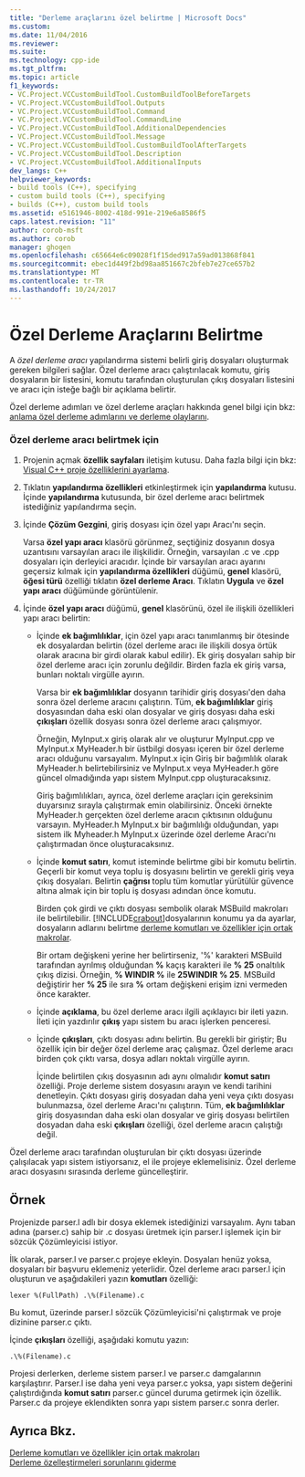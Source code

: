 ```yaml
---
title: "Derleme araçlarını özel belirtme | Microsoft Docs"
ms.custom: 
ms.date: 11/04/2016
ms.reviewer: 
ms.suite: 
ms.technology: cpp-ide
ms.tgt_pltfrm: 
ms.topic: article
f1_keywords:
- VC.Project.VCCustomBuildTool.CustomBuildToolBeforeTargets
- VC.Project.VCCustomBuildTool.Outputs
- VC.Project.VCCustomBuildTool.Command
- VC.Project.VCCustomBuildTool.CommandLine
- VC.Project.VCCustomBuildTool.AdditionalDependencies
- VC.Project.VCCustomBuildTool.Message
- VC.Project.VCCustomBuildTool.CustomBuildToolAfterTargets
- VC.Project.VCCustomBuildTool.Description
- VC.Project.VCCustomBuildTool.AdditionalInputs
dev_langs: C++
helpviewer_keywords:
- build tools (C++), specifying
- custom build tools (C++), specifying
- builds (C++), custom build tools
ms.assetid: e5161946-8002-418d-991e-219e6a8586f5
caps.latest.revision: "11"
author: corob-msft
ms.author: corob
manager: ghogen
ms.openlocfilehash: c65664e6c09028f1f15ded917a59ad013868f841
ms.sourcegitcommit: ebec1d449f2bd98aa851667c2bfeb7e27ce657b2
ms.translationtype: MT
ms.contentlocale: tr-TR
ms.lasthandoff: 10/24/2017
---
```

# <a name="specifying-custom-build-tools"></a>Özel Derleme Araçlarını Belirtme
A *özel derleme aracı* yapılandırma sistemi belirli giriş dosyaları oluşturmak gereken bilgileri sağlar. Özel derleme aracı çalıştırılacak komutu, giriş dosyaların bir listesini, komutu tarafından oluşturulan çıkış dosyaları listesini ve aracı için isteğe bağlı bir açıklama belirtir.  
  
 Özel derleme adımları ve özel derleme araçları hakkında genel bilgi için bkz: [anlama özel derleme adımlarını ve derleme olaylarını](../ide/understanding-custom-build-steps-and-build-events.md).  
  
### <a name="to-specify-a-custom-build-tool"></a>Özel derleme aracı belirtmek için  
  
1.  Projenin açmak **özellik sayfaları** iletişim kutusu. Daha fazla bilgi için bkz: [Visual C++ proje özelliklerini ayarlama](../ide/working-with-project-properties.md).  
  
2.  Tıklatın **yapılandırma özellikleri** etkinleştirmek için **yapılandırma** kutusu. İçinde **yapılandırma** kutusunda, bir özel derleme aracı belirtmek istediğiniz yapılandırma seçin.  
  
3.  İçinde **Çözüm Gezgini**, giriş dosyası için özel yapı Aracı'nı seçin.  
  
     Varsa **özel yapı aracı** klasörü görünmez, seçtiğiniz dosyanın dosya uzantısını varsayılan aracı ile ilişkilidir. Örneğin, varsayılan .c ve .cpp dosyaları için derleyici aracıdır. İçinde bir varsayılan aracı ayarını geçersiz kılmak için **yapılandırma özellikleri** düğümü, **genel** klasörü, **öğesi türü** özelliği tıklatın **özel derleme Aracı**. Tıklatın **Uygula** ve **özel yapı aracı** düğümünde görüntülenir.  
  
4.  İçinde **özel yapı aracı** düğümü, **genel** klasörünü, özel ile ilişkili özellikleri yapı aracı belirtin:  
  
    -   İçinde **ek bağımlılıklar**, için özel yapı aracı tanımlanmış bir ötesinde ek dosyalardan belirtin (özel derleme aracı ile ilişkili dosya örtük olarak aracına bir girdi olarak kabul edilir). Ek giriş dosyaları sahip bir özel derleme aracı için zorunlu değildir. Birden fazla ek giriş varsa, bunları noktalı virgülle ayırın.  
  
         Varsa bir **ek bağımlılıklar** dosyanın tarihidir giriş dosyası'den daha sonra özel derleme aracını çalıştırın. Tüm, **ek bağımlılıklar** giriş dosyasından daha eski olan dosyalar ve giriş dosyası daha eski **çıkışları** özellik dosyası sonra özel derleme aracı çalışmıyor.  
  
         Örneğin, MyInput.x giriş olarak alır ve oluşturur MyInput.cpp ve MyInput.x MyHeader.h bir üstbilgi dosyası içeren bir özel derleme aracı olduğunu varsayalım. MyInput.x için Giriş bir bağımlılık olarak MyHeader.h belirtebilirsiniz ve MyInput.x veya MyHeader.h göre güncel olmadığında yapı sistem MyInput.cpp oluşturacaksınız.  
  
         Giriş bağımlılıkları, ayrıca, özel derleme araçları için gereksinim duyarsınız sırayla çalıştırmak emin olabilirsiniz. Önceki örnekte MyHeader.h gerçekten özel derleme aracın çıktısının olduğunu varsayın. MyHeader.h MyInput.x bir bağımlılığı olduğundan, yapı sistem ilk Myheader.h MyInput.x üzerinde özel derleme Aracı'nı çalıştırmadan önce oluşturacaksınız.  
  
    -   İçinde **komut satırı**, komut isteminde belirtme gibi bir komutu belirtin. Geçerli bir komut veya toplu iş dosyasını belirtin ve gerekli giriş veya çıkış dosyaları. Belirtin **çağrısı** toplu tüm komutlar yürütülür güvence altına almak için bir toplu iş dosyası adından önce komutu.  
  
         Birden çok girdi ve çıktı dosyası sembolik olarak MSBuild makroları ile belirtilebilir. [!INCLUDE[crabout](../build/reference/includes/crabout_md.md)]dosyalarının konumu ya da ayarlar, dosyaların adlarını belirtme [derleme komutları ve özellikler için ortak makrolar](../ide/common-macros-for-build-commands-and-properties.md).  
  
         Bir ortam değişkeni yerine her belirtirseniz, '%' karakteri MSBuild tarafından ayrılmış olduğundan  **%**  kaçış karakteri ile **% 25** onaltılık çıkış dizisi. Örneğin, **% WINDIR %** ile **25WINDIR % 25**. MSBuild değiştirir her **% 25** ile sıra  **%**  ortam değişkeni erişim izni vermeden önce karakter.  
  
    -   İçinde **açıklama**, bu özel derleme aracı ilgili açıklayıcı bir ileti yazın. İleti için yazdırılır **çıkış** yapı sistem bu aracı işlerken penceresi.  
  
    -   İçinde **çıkışları**, çıktı dosyası adını belirtin. Bu gerekli bir giriştir; Bu özellik için bir değer özel derleme araç çalışmaz. Özel derleme aracı birden çok çıktı varsa, dosya adları noktalı virgülle ayırın.  
  
         İçinde belirtilen çıkış dosyasının adı aynı olmalıdır **komut satırı** özelliği. Proje derleme sistem dosyasını arayın ve kendi tarihini denetleyin. Çıktı dosyası giriş dosyadan daha yeni veya çıktı dosyası bulunmazsa, özel derleme Aracı'nı çalıştırın. Tüm, **ek bağımlılıklar** giriş dosyasından daha eski olan dosyalar ve giriş dosyası belirtilen dosyadan daha eski **çıkışları** özelliği, özel derleme aracın çalıştığı değil.  
  
 Özel derleme aracı tarafından oluşturulan bir çıktı dosyası üzerinde çalışılacak yapı sistem istiyorsanız, el ile projeye eklemelisiniz. Özel derleme aracı dosyasını sırasında derleme güncelleştirir.  
  
## <a name="example"></a>Örnek  
 Projenizde parser.l adlı bir dosya eklemek istediğinizi varsayalım. Aynı taban adına (parser.c) sahip bir .c dosyası üretmek için parser.l işlemek için bir sözcük Çözümleyicisi istiyor.  
  
 İlk olarak, parser.l ve parser.c projeye ekleyin. Dosyaları henüz yoksa, dosyaları bir başvuru eklemeniz yeterlidir. Özel derleme aracı parser.l için oluşturun ve aşağıdakileri yazın **komutları** özelliği:  
  
```  
lexer %(FullPath) .\%(Filename).c  
```  
  
 Bu komut, üzerinde parser.l sözcük Çözümleyicisi'ni çalıştırmak ve proje dizinine parser.c çıktı.  
  
 İçinde **çıkışları** özelliği, aşağıdaki komutu yazın:  
  
```  
.\%(Filename).c  
```  
  
 Projesi derlerken, derleme sistem parser.l ve parser.c damgalarının karşılaştırır. Parser.l ise daha yeni veya parser.c yoksa, yapı sistem değerini çalıştırdığında **komut satırı** parser.c güncel duruma getirmek için özellik. Parser.c da projeye eklendikten sonra yapı sistem parser.c sonra derler.  
  
## <a name="see-also"></a>Ayrıca Bkz.  
 [Derleme komutları ve özellikler için ortak makroları](../ide/common-macros-for-build-commands-and-properties.md)   
 [Derleme özelleştirmeleri sorunlarını giderme](../ide/troubleshooting-build-customizations.md)
